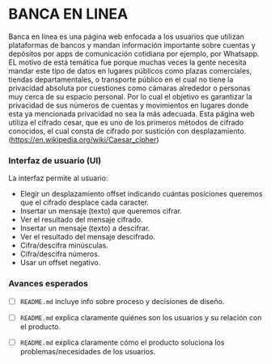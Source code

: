 # BANCA EN LINEA 

Banca en línea es una página web enfocada a los usuarios que utilizan plataformas de bancos y mandan información importante sobre cuentas y depósitos por apps de comunicación cotidiana por ejemplo, por Whatsapp. EL motivo de está temática fue porque muchas veces la gente necesita mandar este tipo de datos en lugares públicos como plazas comerciales, tiendas departamentales, o transporte público en el cual no tiene la privacidad absoluta por cuestiones como cámaras alrededor o personas muy cerca de su espacio personal. Por lo cual el objetivo es garantizar la privacidad de sus números de cuentas y movimientos en lugares donde esta ya mencionada privacidad no sea la más adecuada.
Esta página web utiliza el cifrado cesar, que es uno de los primeros métodos de cifrado conocidos, el cual consta de cifrado por sustición  con desplazamiento. 
(https://en.wikipedia.org/wiki/Caesar_cipher)


### Interfaz de usuario (UI)

La interfaz permite al usuario:

* Elegir un desplazamiento offset indicando cuántas posiciones queremos que el cifrado desplace cada caracter.
* Insertar un mensaje (texto) que queremos cifrar.
* Ver el resultado del mensaje cifrado.
* Insertar un mensaje (texto) a descifrar.
* Ver el resultado del mensaje descifrado.
* Cifra/descifra minúsculas.
* Cifra/descifra números.
* Usar un offset negativo.



### Avances esperados

* [ ] `README.md` incluye info sobre proceso y decisiones de diseño.
* [ ] `README.md` explica claramente quiénes son los usuarios y su relación con
  el producto.
* [ ] `README.md` explica claramente cómo el producto soluciona los
  problemas/necesidades de los usuarios.

